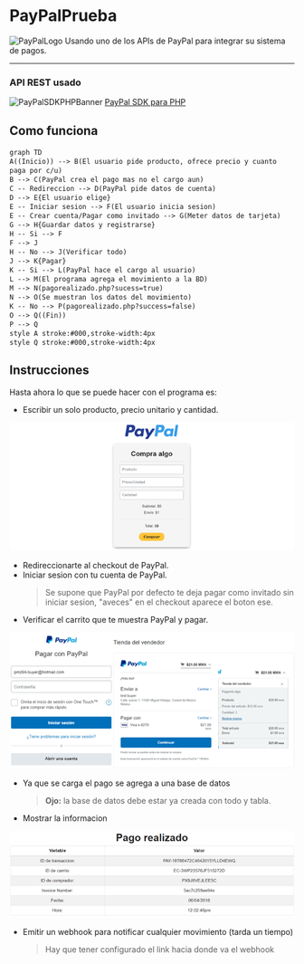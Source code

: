 # PayPalPrueba
![PayPalLogo](https://complyadvantage.com/wp-content/uploads/2015/04/paypal.png)
Usando uno de los APIs de PayPal para integrar su sistema de pagos.

-----------------------

### API REST usado
![PayPalSDKPHPBanner](https://raw.githubusercontent.com/wiki/paypal/PayPal-PHP-SDK/images/homepage.jpg)
[PayPal SDK para PHP](https://paypal.github.io/PayPal-PHP-SDK/)

## Como funciona

```mermaid
graph TD
A((Inicio)) --> B(El usuario pide producto, ofrece precio y cuanto paga por c/u)
B --> C(PayPal crea el pago mas no el cargo aun)
C -- Redireccion --> D(PayPal pide datos de cuenta)
D --> E{El usuario elige}
E -- Iniciar sesion --> F(El usuario inicia sesion)
E -- Crear cuenta/Pagar como invitado --> G(Meter datos de tarjeta)
G --> H{Guardar datos y registrarse}
H -- Si --> F
F --> J
H -- No --> J(Verificar todo)
J --> K{Pagar}
K -- Si --> L(PayPal hace el cargo al usuario)
L --> M(El programa agrega el movimiento a la BD)
M --> N(pagorealizado.php?sucess=true)
N --> O(Se muestran los datos del movimiento)
K -- No --> P(pagorealizado.php?success=false)
O --> Q((Fin))
P --> Q
style A stroke:#000,stroke-width:4px
style Q stroke:#000,stroke-width:4px
```

## Instrucciones
Hasta ahora lo que se puede hacer con el programa es:
- Escribir un solo producto, precio unitario y cantidad.

![index](asset/img/index.png)

- Redireccionarte al checkout de PayPal.
- Iniciar sesion con tu cuenta de PayPal.
    > Se supone que PayPal por defecto te deja pagar como invitado sin iniciar sesion, "aveces" en el checkout aparece el boton ese.
- Verificar el carrito que te muestra PayPal y pagar.

![checkout](asset/img/checkout.png)

- Ya que se carga el pago se agrega a una base de datos
    > **Ojo:** la base de datos debe estar ya creada con todo y tabla.
- Mostrar la informacion

![pagorealizado](asset/img/pagorealizado.png)

- Emitir un webhook para notificar cualquier movimiento (tarda un tiempo)
    > Hay que tener configurado el link hacia donde va el webhook